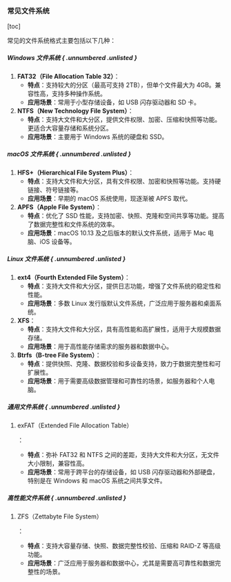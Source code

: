 ### 常见文件系统

[toc]

常见的文件系统格式主要包括以下几种：

##### Windows 文件系统 { .unnumbered .unlisted }

1. **FAT32（File Allocation Table 32）**：
   * **特点**：支持较大的分区（最高可支持 2TB），但单个文件最大为 4GB。兼容性高，支持多种操作系统。
   * **应用场景**：常用于小型存储设备，如 USB 闪存驱动器和 SD 卡。
1. **NTFS（New Technology File System）**：
   * **特点**：支持大文件和大分区，提供文件权限、加密、压缩和快照等功能。更适合大容量存储和系统分区。
   * **应用场景**：主要用于 Windows 系统的硬盘和 SSD。

##### macOS 文件系统 { .unnumbered .unlisted }

1. **HFS+（Hierarchical File System Plus）**：
   * **特点**：支持大文件和大分区，具有文件权限、加密和快照等功能。支持硬链接、符号链接等。
   * **应用场景**：早期的 macOS 系统使用，现逐渐被 APFS 取代。
1. **APFS（Apple File System）**：
   * **特点**：优化了 SSD 性能，支持加密、快照、克隆和空间共享等功能。提高了数据完整性和文件系统的效率。
   * **应用场景**：macOS 10.13 及之后版本的默认文件系统，适用于 Mac 电脑、iOS 设备等。

##### Linux 文件系统 { .unnumbered .unlisted }

1. **ext4（Fourth Extended File System）**：
   * **特点**：支持大文件和大分区，提供日志功能，增强了文件系统的稳定性和性能。
   * **应用场景**：多数 Linux 发行版默认文件系统，广泛应用于服务器和桌面系统。
1. **XFS**：
   * **特点**：支持大文件和大分区，具有高性能和高扩展性，适用于大规模数据存储。
   * **应用场景**：用于高性能存储需求的服务器和数据中心。
1. **Btrfs（B-tree File System）**：
   * **特点**：提供快照、克隆、数据校验和多设备支持，致力于数据完整性和可扩展性。
   * **应用场景**：用于需要高级数据管理和可靠性的场景，如服务器和个人电脑。

##### 通用文件系统 { .unnumbered .unlisted }

1. exFAT（Extended File Allocation Table）
   
   ：
   
   * **特点**：弥补 FAT32 和 NTFS 之间的差距，支持大文件和大分区，无文件大小限制，兼容性高。
   * **应用场景**：常用于跨平台的存储设备，如 USB 闪存驱动器和外部硬盘，特别是在 Windows 和 macOS 系统之间共享文件。

##### 高性能文件系统 { .unnumbered .unlisted }

1. ZFS（Zettabyte File System）
   
   ：
   
   * **特点**：支持大容量存储、快照、数据完整性校验、压缩和 RAID-Z 等高级功能。
   * **应用场景**：广泛应用于服务器和数据中心，尤其是需要高可靠性和数据完整性的场景。